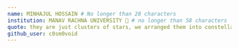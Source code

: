 ```yaml
---
name: MINHAJUL HOSSAIN # No longer than 28 characters
institution: MANAV RACHNA UNIVERSITY 🚩 # no longer than 58 characters
quote: they are just clusters of stars, we arranged them into constellations. # no longer than 100 characters, avoid using quotes(") to guarantee the format remains the same.
github_user: c0sm0void
---
```

